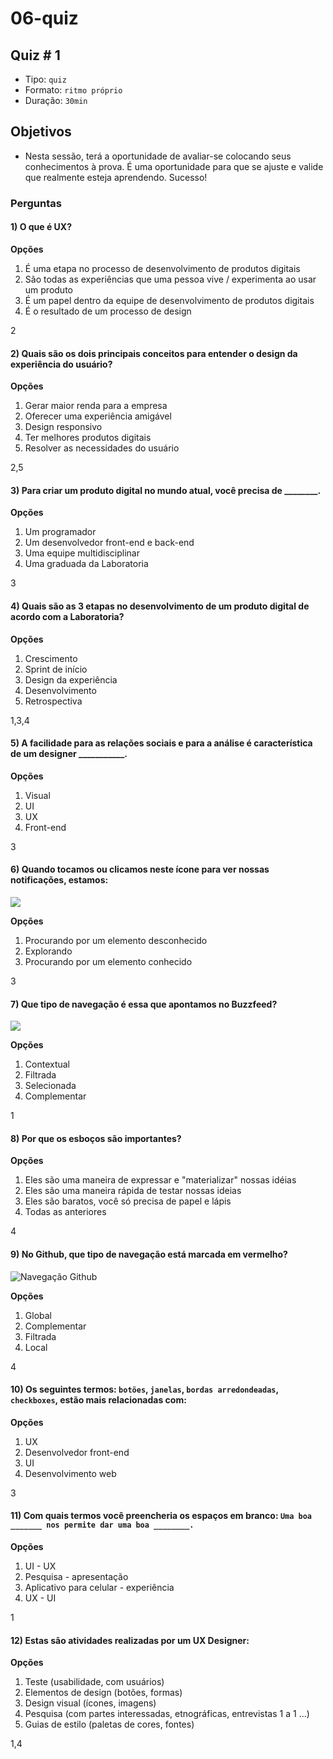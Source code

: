 # 06-quiz

## Quiz \# 1

* Tipo: `quiz`
* Formato: `ritmo próprio`
* Duração: `30min`

## Objetivos

* Nesta sessão, terá a oportunidade de avaliar-se colocando seus conhecimentos à prova. É uma oportunidade para que se ajuste e valide que realmente esteja aprendendo. Sucesso!

### Perguntas

#### 1\) O que é UX?

**Opções**

1. É uma etapa no processo de desenvolvimento de produtos digitais
2. São todas as experiências que uma pessoa vive / experimenta ao usar um produto
3. É um papel dentro da equipe de desenvolvimento de produtos digitais
4. É o resultado de um processo de design

2

#### 2\) Quais são os dois principais conceitos para entender o design da experiência do usuário?

**Opções**

1. Gerar maior renda para a empresa
2. Oferecer uma experiência amigável
3. Design responsivo
4. Ter melhores produtos digitais
5. Resolver as necessidades do usuário

2,5

#### 3\) Para criar um produto digital no mundo atual, você precisa de \_\_\_\_\_\_\_\_.

**Opções**

1. Um programador
2. Um desenvolvedor front-end e back-end
3. Uma equipe multidisciplinar
4. Uma graduada da Laboratoria

3

#### 4\) Quais são as 3 etapas no desenvolvimento de um produto digital de acordo com a Laboratoria?

**Opções**

1. Crescimento
2. Sprint de início
3. Design da experiência
4. Desenvolvimento
5. Retrospectiva

1,3,4

#### 5\) A facilidade para as relações sociais e para a análise é característica de um designer \_\_\_\_\_\_\_\_\_\_\_.

**Opções**

1. Visual
2. UI
3. UX
4. Front-end

3

#### 6\) Quando tocamos ou clicamos neste ícone para ver nossas notificações, estamos:

![](https://camo.githubusercontent.com/e69cccb837cada8251ae4b154c609970e409b1d4/68747470733a2f2f6c68332e676f6f676c6575736572636f6e74656e742e636f6d2f6a633841756d76783669634d4966436f5f4e476c4a346933412d394148532d776c76586b42726a4975774b354f653456454d4d51746a59647072557a376d4f63596c33527341356970434b504736304853435368504b7430457a377a4e554a616c6c42766c5052306f626a384662594d41442d665a4c7350416a7a70794f324b7a4f47444839354c654263)

**Opções**

1. Procurando por um elemento desconhecido
2. Explorando
3. Procurando por um elemento conhecido

3

#### 7\) Que tipo de navegação é essa que apontamos no Buzzfeed?

![](https://camo.githubusercontent.com/807675e2a82866beb0af1ebc171dd279f1901c3a/68747470733a2f2f6c68342e676f6f676c6575736572636f6e74656e742e636f6d2f673976534e5834326750357a487245336a6441736d7a446d41527971594e42742d376a6b4c4d4957426f4478763448594133635f5258586e687139714d643745634d3848547432573749785a785267637455364c54674b4b7075645a427173722d78416d676f534b6a4549546958305a3731764e35544664714f4a65323537727a464d57706242446f6a77)

**Opções**

1. Contextual
2. Filtrada
3. Selecionada
4. Complementar

1

#### 8\) Por que os esboços são importantes?

**Opções**

1. Eles são uma maneira de expressar e "materializar" nossas idéias
2. Eles são uma maneira rápida de testar nossas ideias
3. Eles são baratos, você só precisa de papel e lápis
4. Todas as anteriores

4

#### 9\) No Github, que tipo de navegação está marcada em vermelho?

![Navega&#xE7;&#xE3;o Github](https://camo.githubusercontent.com/a71343d06da82820688a3db6c098f1724f64e7b3/68747470733a2f2f6c68352e676f6f676c6575736572636f6e74656e742e636f6d2f5472697070426a7245436b51554b65764d45496976686e4f4d56384b4166596945614467386c5a344b4574486950336f574a736c374832494c77434f696e4e304b48745f5069687a556966676b617367335a6151555537647677685166574137677276374c4a6b51466661636e6d4d65563264634a2d52507066463342476b345936706d5247757a6c3555)

**Opções**

1. Global
2. Complementar
3. Filtrada
4. Local

4

#### 10\) Os seguintes termos: `botões`, `janelas`, `bordas arredondeadas`, `checkboxes`, estão mais relacionadas com:

**Opções**

1. UX
2. Desenvolvedor front-end
3. UI
4. Desenvolvimento web

3

#### 11\) Com quais termos você preencheria os espaços em branco: `Uma boa _______ nos permite dar uma boa ________.`

**Opções**

1. UI - UX
2. Pesquisa - apresentação
3. Aplicativo para celular - experiência
4. UX - UI

1

#### 12\) Estas são atividades realizadas por um UX Designer:

**Opções**

1. Teste \(usabilidade, com usuários\)
2. Elementos de design \(botões, formas\)
3. Design visual \(ícones, imagens\)
4. Pesquisa \(com partes interessadas, etnográficas, entrevistas 1 a 1 ...\)
5. Guias de estilo \(paletas de cores, fontes\)

1,4

